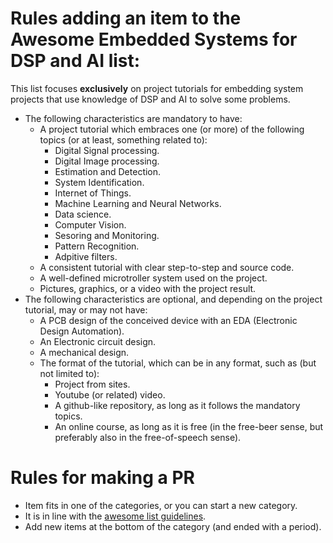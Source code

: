 # Rules adding an item to the Awesome Embedded Systems for DSP and AI list:

This list focuses **exclusively** on project tutorials for embedding system projects that use knowledge of DSP and AI to solve some problems.

- The following characteristics are mandatory to have:
  - A project tutorial which embraces one (or more) of the following topics (or at least, something related to):
    - Digital Signal processing.
    - Digital Image processing.
    - Estimation and Detection.
    - System Identification.
    - Internet of Things.
    - Machine Learning and Neural Networks.
    - Data science.
    - Computer Vision.
    - Sesoring and Monitoring.
    - Pattern Recognition.
    - Adpitive filters.
  - A consistent tutorial with clear step-to-step and source code.
  - A well-defined microtroller system used on the project.
  - Pictures, graphics, or a video with the project result.
- The following characteristics are optional, and depending on the project tutorial, may or may not have:
  - A PCB design of the conceived device with an EDA (Electronic Design Automation).
  - An Electronic circuit design.
  - A mechanical design.
  - The format of the tutorial, which can be in any format, such as (but not limited to):
    - Project from sites.
    - Youtube (or related) video.
    - A github-like repository, as long as it follows the mandatory topics.
    - An online course, as long as it is free (in the free-beer sense, but preferably also in the free-of-speech sense).

# Rules for making a PR
- Item fits in one of the categories, or you can start a new category.
- It is in line with the [awesome list guidelines](https://github.com/sindresorhus/awesome/blob/main/pull_request_template.md).
- Add new items at the bottom of the category (and ended with a period).
